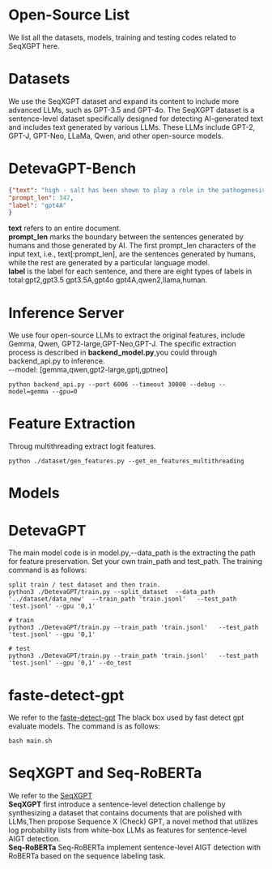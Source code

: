 # Open-Source List
We list all the datasets, models, training and testing codes related to SeqXGPT here.
# Datasets
We use the SeqXGPT dataset and expand its content to include more advanced LLMs, such as GPT-3.5 and GPT-4o. The SeqXGPT dataset is a sentence-level dataset specifically designed for detecting AI-generated text and includes text generated by various LLMs. These LLMs include GPT-2, GPT-J, GPT-Neo, LLaMa, Qwen, and other open-source models.
# DetevaGPT-Bench
```json
{"text": "high - salt has been shown to play a role in the pathogenesis of autoimmune disease . in this study , we investigated the effect of high - salt on the production of inflammatory mediators by arpe-19 cells and the possible mechanisms involved . arpe-19 cells were cultured with lps in dmem to which extra nacl had been added ( 20  mm and 40  mm ) .  High salt intake has been linked to the development of autoimmune diseases. In our study, we explored how high salt levels affect the production of inflammatory mediators in ARPE-19 cells and delved into the possible underlying mechanisms. We cultured ARPE-19 cells with LPS in DMEM, adding extra NaCl at concentrations of 20 mM and 40 mM.\n\nThe cells were incubated for 24 hours, after which we collected the supernatants and used ELISA to detect inflammatory cytokines. We also performed an MTT assay to check cell viability, ensuring that any observed effects weren't due to cytotoxicity.\n\nOur findings indicated that higher salt conditions significantly boosted the production of pro-inflammatory cytokines like IL-6 and TNF-\u03b1 in a dose-dependent manner. Additionally, we noticed an upregulation in the NF-\u03baB signaling pathway, suggesting it may play a role in the inflammatory response triggered by high salt.\n\nTo understand the mechanisms further, we conducted a Western blot analysis to observe the expression levels of key proteins in the NF-\u03baB pathway. We discovered that high salt conditions caused increased phosphorylation of I\u03baB\u03b1, indicating activation of NF-\u03baB.\n\nIn conclusion, our study suggests that high salt levels can heighten inflammatory responses in ARPE-19 cells through the activation of the NF-\u03baB signaling pathway. These insights shed light on how a high salt diet might contribute to the development of autoimmune diseases.",  
"prompt_len": 347,  
"label": "gpt4A"  
}
```
**text** refers to an entire document.  
**prompt_len** marks the boundary between the sentences generated by humans and those generated by AI. The first prompt_len characters of the input text, i.e., text[:prompt_len], are the sentences generated by humans, while the rest are generated by a particular language model.  
**label** is the label for each sentence, and there are eight types of labels in total:gpt2,gpt3.5 gpt3.5A,gpt4o gpt4A,qwen2,llama,human.  

# Inference Server
We use four open-source LLMs to extract the original features, include Gemma, Qwen, GPT2-large,GPT-Neo,GPT-J. The specific extraction process is described in **backend_model.py**,you could through backend_api.py to inference.  
--model: [gemma,qwen,gpt2-large,gptj,gptneo]
```plaintext
python backend_api.py --port 6006 --timeout 30000 --debug --model=gemma --gpu=0
```
# Feature Extraction 
Throug multithreading extract logit features.
```plaintext
python ./dataset/gen_features.py --get_en_features_multithreading
```
# Models
# DetevaGPT
The main model code is in model.py,--data_path is the extracting the path for feature preservation. Set your own train_path and test_path. The training command is as follows:
```plaintext
split train / test dataset and then train.
python3 ./DetevaGPT/train.py --split_dataset  --data_path '../dataset/data_new'  --train_path 'train.jsonl'   --test_path 'test.jsonl' --gpu '0,1'

# train
python3 ./DetevaGPT/train.py --train_path 'train.jsonl'   --test_path 'test.jsonl' --gpu '0,1'

# test
python3 ./DetevaGPT/train.py --train_path 'train.jsonl'   --test_path 'test.jsonl' --gpu '0,1' --do_test
```
# faste-detect-gpt
We refer to the [faste-detect-gpt](https://github.com/baoguangsheng/fast-detect-gpt) The black box used by fast detect gpt evaluate models.
The command is as follows:
```plaintext
bash main.sh
```
# SeqXGPT and Seq-RoBERTa
We refer to the [SeqXGPT](https://github.com/Jihuai-wpy/SeqXGPT)   
**SeqXGPT** first introduce a sentence-level detection challenge by synthesizing a dataset that contains documents that are polished with LLMs,Then  propose Sequence X (Check) GPT, a novel method that utilizes log probability lists from white-box LLMs as features for sentence-level AIGT detection.  
**Seq-RoBERTa** Seq-RoBERTa implement sentence-level AIGT detection with RoBERTa based on the sequence labeling task.   

